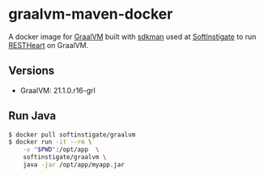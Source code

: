 # graalvm-maven-docker

A docker image for [GraalVM](https://graalvm.org) built with [sdkman](https://sdkman.io) used at [SoftInstigate](https://softinstigate.com) to run [RESTHeart](https://restheart.org) on GraalVM.

## Versions ##

- GraalVM: 21.1.0.r16-grl

## Run Java ##

```bash
$ docker pull softinstigate/graalvm
$ docker run -it --rm \
    -v "$PWD":/opt/app  \
    softinstigate/graalvm \
    java -jar /opt/app/myapp.jar
```
